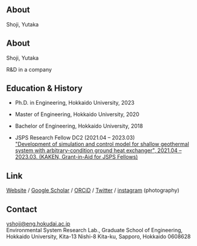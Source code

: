 ## About

Shoji, Yutaka

## About

Shoji, Yutaka

R&D in a company


## Education & History

- Ph.D. in Engineering, Hokkaido University, 2023
- Master of Engineering, Hokkaido University, 2020
- Bachelor of Engineering, Hokkaido University, 2018

- JSPS Research Fellow DC2 (2021.04 &ndash; 2023.03)<br>
["Development of simulation and control model for shallow geothermal system with arbitrary-condition ground heat exchanger", 2021.04 &ndash; 2023.03. (KAKEN, Grant-in-Aid for JSPS Fellows)](https://kaken.nii.ac.jp/grant/KAKENHI-PROJECT-21J11799/)<br>



## Link

[Website](https://yutakashoji.netlify.app) / [Google Scholar](https://scholar.google.com/citations?user=fQR2qG4AAAAJ) / [ORCiD](https://orcid.org/0000-0003-2532-6640) / [Twitter](https://twitter.com/yshoji_tw) / [instagram](https://www.instagram.com/yshoji_in/) (photography)


## Contact

[yshoji@eng.hokudai.ac.jp](<mailto:yshoji@eng.hokudai.ac.jp>)  
Environmental System Research Lab., Graduate School of Engineering,  
Hokkaido University, Kita-13 Nishi-8 Kita-ku, Sapporo, Hokkaido 0608628

